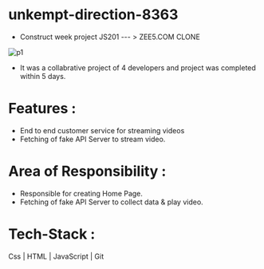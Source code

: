 # unkempt-direction-8363
- Construct week project JS201 --- > ZEE5.COM CLONE

![p1](https://user-images.githubusercontent.com/103635442/191078342-937a5017-b793-4b4e-b44d-6ec7b91c4573.jpg)


- It was a collabrative project of 4 developers and project was completed within 5 days.

# Features :
- End to end customer service for streaming videos
- Fetching of fake API Server to stream video.

# Area of Responsibility :
- Responsible for creating Home Page.
- Fetching of fake API Server to collect data & play video.

# Tech-Stack :
Css  |  HTML  | JavaScript  | Git


